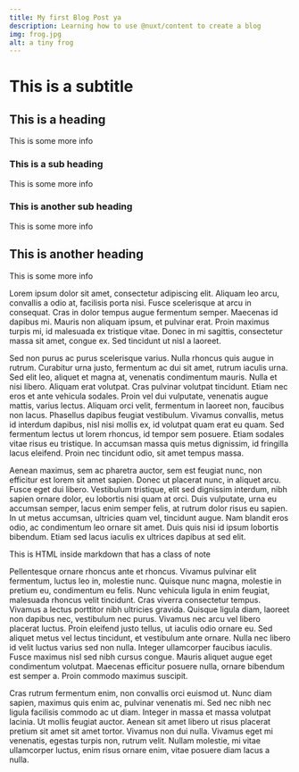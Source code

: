 ```yaml
---
title: My first Blog Post ya
description: Learning how to use @nuxt/content to create a blog
img: frog.jpg
alt: a tiny frog
---
```


# This is a subtitle 

## This is a heading

This is some more info

### This is a sub heading

This is some more info

### This is another sub heading

This is some more info

## This is another heading

This is some more info

Lorem ipsum dolor sit amet, consectetur adipiscing elit. Aliquam leo arcu, convallis a odio at, facilisis porta nisi. Fusce scelerisque at arcu in consequat. Cras in dolor tempus augue fermentum semper. Maecenas id dapibus mi. Mauris non aliquam ipsum, et pulvinar erat. Proin maximus turpis mi, id malesuada ex tristique vitae. Donec in mi sagittis, consectetur massa sit amet, congue ex. Sed tincidunt ut nisl a laoreet.

Sed non purus ac purus scelerisque varius. Nulla rhoncus quis augue in rutrum. Curabitur urna justo, fermentum ac dui sit amet, rutrum iaculis urna. Sed elit leo, aliquet et magna at, venenatis condimentum mauris. Nulla et nisi libero. Aliquam erat volutpat. Cras pulvinar volutpat tincidunt. Etiam nec eros et ante vehicula sodales. Proin vel dui vulputate, venenatis augue mattis, varius lectus. Aliquam orci velit, fermentum in laoreet non, faucibus non lacus. Phasellus dapibus feugiat vestibulum. Vivamus convallis, metus id interdum dapibus, nisl nisi mollis ex, id volutpat quam erat eu quam. Sed fermentum lectus ut lorem rhoncus, id tempor sem posuere. Etiam sodales vitae risus eu tristique. In accumsan massa quis metus dignissim, id fringilla lacus eleifend. Proin nec tincidunt odio, sit amet tempus massa.

Aenean maximus, sem ac pharetra auctor, sem est feugiat nunc, non efficitur est lorem sit amet sapien. Donec ut placerat nunc, in aliquet arcu. Fusce eget dui libero. Vestibulum tristique, elit sed dignissim interdum, nibh sapien ornare dolor, eu lobortis nisi quam at orci. Duis vulputate, urna eu accumsan semper, lacus enim semper felis, at rutrum dolor risus eu sapien. In ut metus accumsan, ultricies quam vel, tincidunt augue. Nam blandit eros odio, ac condimentum leo ornare sit amet. Duis quis nisi id ipsum lobortis bibendum. Etiam sed lacus iaculis ex ultrices dapibus at sed elit.

<div class="bg-blue-500 text-white p-4 mb-4">
  This is HTML inside markdown that has a class of note
</div>

Pellentesque ornare rhoncus ante et rhoncus. Vivamus pulvinar elit fermentum, luctus leo in, molestie nunc. Quisque nunc magna, molestie in pretium eu, condimentum eu felis. Nunc vehicula ligula in enim feugiat, malesuada rhoncus velit tincidunt. Cras viverra consectetur tempus. Vivamus a lectus porttitor nibh ultricies gravida. Quisque ligula diam, laoreet non dapibus nec, vestibulum nec purus. Vivamus nec arcu vel libero placerat luctus. Proin eleifend justo tellus, ut iaculis odio ornare eu. Sed aliquet metus vel lectus tincidunt, et vestibulum ante ornare. Nulla nec libero id velit luctus varius sed non nulla. Integer ullamcorper faucibus iaculis. Fusce maximus nisl sed nibh cursus congue. Mauris aliquet augue eget condimentum volutpat. Maecenas efficitur posuere nulla, ornare bibendum est semper a. Proin commodo maximus suscipit.

Cras rutrum fermentum enim, non convallis orci euismod ut. Nunc diam sapien, maximus quis enim ac, pulvinar venenatis mi. Sed nec nibh nec ligula facilisis commodo ac ut diam. Integer in massa et massa volutpat lacinia. Ut mollis feugiat auctor. Aenean sit amet libero ut risus placerat pretium sit amet sit amet tortor. Vivamus non dui nulla. Vivamus eget mi venenatis, egestas turpis non, rutrum velit. Nullam molestie, mi vitae ullamcorper luctus, enim risus ornare enim, vitae posuere diam lacus a nulla.